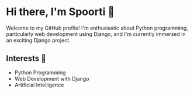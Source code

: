 # Hi there, I'm Spoorti 👋

Welcome to my GitHub profile! I'm enthusiastic about Python programming, particularly web development using Django, and I'm currently immersed in an exciting Django project.

## Interests 👀

- Python Programming
- Web Development with Django
- Artificial Intelligence


